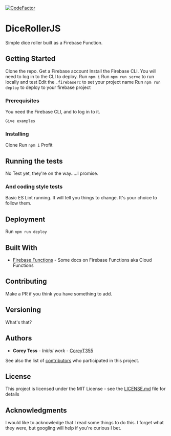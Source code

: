 [![CodeFactor](https://www.codefactor.io/repository/github/coreyt355/dice-roller-js/badge/master)](https://www.codefactor.io/repository/github/coreyt355/dice-roller-js/overview/master)

# DiceRollerJS

Simple dice roller built as a Firebase Function. 

## Getting Started

Clone the repo. 
Get a Firebase account
Install the Firebase CLI. You will need to log in to the CLI to deploy. 
Run `npm i`
Run `npm run serve` to run locally and test
Edit the `.firebaserc` to set your project name
Run `npm run deploy` to deploy to your firebase project


### Prerequisites

You need the Firebase CLI, and to log in to it.

```
Give examples
```

### Installing

Clone
Run `npm i`
Profit


## Running the tests

No Test yet, they're on the way.....I promise.


### And coding style tests

Basic ES Lint running. It will tell you things to change. It's your choice to follow them.

## Deployment

Run `npm run deploy`

## Built With

* [Firebase Functions](https://firebase.google.com/docs/functions/) - Some docs on Firebase Functions aka Cloud Functions

## Contributing

Make a PR if you think you have something to add.

## Versioning

What's that?

## Authors

* **Corey Tess** - *Initial work* - [CoreyT355](https://github.com/CoreyT355)

See also the list of [contributors](https://github.com/CoreyT355/dice-roller-js/graphs/contributors) who participated in this project.

## License

This project is licensed under the MIT License - see the [LICENSE.md](LICENSE.md) file for details

## Acknowledgments

I would like to acknowledge that I read some things to do this. I forget what they were, but googling will help if you're curious I bet. 
